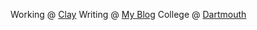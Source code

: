 Working @ [Clay](https://www.clay.com/)
Writing @ [My Blog](https://www.thewindowseat.io/The-Window-Seat-676c701e74d14328b4bb9b8451a3df6c)
College @ [Dartmouth](https://home.dartmouth.edu/)

<!--
**areznik23/areznik23** is a ✨ _special_ ✨ repository because its `README.md` (this file) appears on your GitHub profile.

Here are some ideas to get you started:

- 🔭 I’m currently working on ...
- 🌱 I’m currently learning ...
- 👯 I’m looking to collaborate on ...
- 🤔 I’m looking for help with ...
- 💬 Ask me about ...
- 📫 How to reach me: ...
- 😄 Pronouns: ...
- ⚡ Fun fact: ...
-->
